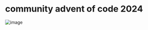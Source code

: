 # community advent of code 2024

![image](https://github.com/user-attachments/assets/2e8017f7-383b-4acb-86f1-2237f0a61fae)

